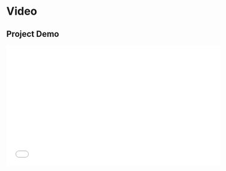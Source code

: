 # Video
## Project Demo

<iframe width="560" height="315" src="_static/video.mp4" frameborder="0" allowfullscreen></iframe>
